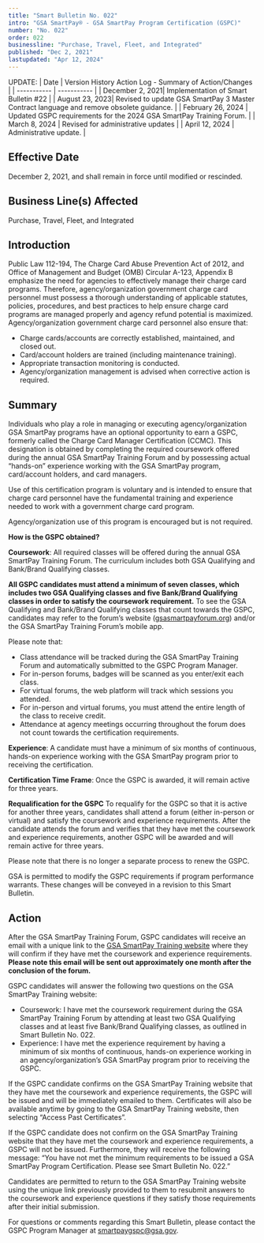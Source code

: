 ```yaml
---
title: "Smart Bulletin No. 022"
intro: "GSA SmartPay® - GSA SmartPay Program Certification (GSPC)"
number: "No. 022"
order: 022
businessline: "Purchase, Travel, Fleet, and Integrated"
published: "Dec 2, 2021"
lastupdated: "Apr 12, 2024"
---
```


UPDATE:
| Date | Version History Action Log - Summary of Action/Changes |
| ----------- | ----------- |
| December 2, 2021| Implementation of Smart Bulletin #22 |
| August 23, 2023| Revised to update GSA SmartPay 3 Master Contract language and remove obsolete guidance. |
| February 26, 2024 | Updated GSPC requirements for the 2024 GSA SmartPay Training Forum. |
| March 8, 2024 | Revised for administrative updates |
| April 12, 2024 | Administrative update. |

## Effective Date

December 2, 2021, and shall remain in force until modified or rescinded. 

## Business Line(s) Affected

Purchase, Travel, Fleet, and Integrated

## Introduction

Public Law 112-194, The Charge Card Abuse Prevention Act of 2012, and Office of Management and Budget (OMB) Circular A-123, Appendix B emphasize the need for agencies to effectively manage their charge card programs. Therefore, agency/organization government charge card personnel must possess a thorough understanding of applicable statutes, policies, procedures, and best practices to help ensure charge card programs are managed properly and agency refund potential is maximized. Agency/organization government charge card personnel also ensure that:
- Charge cards/accounts are correctly established, maintained, and closed out.
- Card/account holders are trained (including maintenance training).
- Appropriate transaction monitoring is conducted.
- Agency/organization management is advised when corrective action is required.

## Summary

Individuals who play a role in managing or executing agency/organization GSA SmartPay programs have an optional opportunity to earn a GSPC, formerly called the Charge Card Manager Certification (CCMC). This designation is obtained by completing the required coursework offered during the annual GSA SmartPay Training Forum and by possessing actual “hands-on” experience working with the GSA SmartPay program, card/account holders, and card managers. 

Use of this certification program is voluntary and is intended to ensure that charge card personnel have the fundamental training and experience needed to work with a government charge card program.

Agency/organization use of this program is encouraged but is not required.

**How is the GSPC obtained?**

**Coursework**: All required classes will be offered during the annual GSA SmartPay Training Forum. The curriculum includes both GSA Qualifying and Bank/Brand Qualifying classes. 

**All GSPC candidates must attend a minimum of seven classes, which includes two GSA Qualifying classes and five Bank/Brand Qualifying classes in order to satisfy the coursework requirement.** To see the GSA Qualifying and Bank/Brand Qualifying classes that count towards the GSPC, candidates may refer to the forum’s website ([gsasmartpayforum.org](http://gsasmartpayforum.org)) and/or the GSA SmartPay Training Forum’s mobile app.

Please note that:
- Class attendance will be tracked during the GSA SmartPay Training Forum and automatically submitted to the GSPC Program Manager.
- For in-person forums, badges will be scanned as you enter/exit each class.
- For virtual forums, the web platform will track which sessions you attended.
- For in-person and virtual forums, you must attend the entire length of the class to receive credit.
- Attendance at agency meetings occurring throughout the forum does not count towards the certification requirements.

**Experience**: A candidate must have a minimum of six months of continuous, hands-on experience working with the GSA SmartPay program prior to receiving the certification. 

**Certification Time Frame**: Once the GSPC is awarded, it will remain active for three years.

**Requalification for the GSPC** To requalify for the GSPC so that it is active for another three years, candidates shall attend a forum (either in-person or virtual) and satisfy the coursework and experience requirements. After the candidate attends the forum and verifies that they have met the coursework and experience requirements, another GSPC will be awarded and will remain active for three years.

Please note that there is no longer a separate process to renew the GSPC.

GSA is permitted to modify the GSPC requirements if program performance warrants. These changes will be conveyed in a revision to this Smart Bulletin. 

## Action
After the GSA SmartPay Training Forum, GSPC candidates will receive an email with a unique link to the [GSA SmartPay Training website](http://training.smartpay.gsa.gov) where they will confirm if they have met the coursework and experience requirements. **Please note this email will be sent out approximately one month after the conclusion of the forum.**

GSPC candidates will answer the following two questions on the GSA SmartPay Training website:

- Coursework: I have met the coursework requirement during the GSA SmartPay Training Forum by attending at least two GSA Qualifying classes and at least five Bank/Brand Qualifying classes, as outlined in Smart Bulletin No. 022.
- Experience: I have met the experience requirement by having a minimum of six months of continuous, hands-on experience working in an agency/organization’s GSA SmartPay program prior to receiving the GSPC.

If the GSPC candidate confirms on the GSA SmartPay Training website that they have met the coursework and experience requirements, the GSPC will be issued and will be immediately emailed to them. Certificates will also be available anytime by going to the GSA SmartPay Training website, then selecting “Access Past Certificates”.

If the GSPC candidate does not confirm on the GSA SmartPay Training website that they have met the coursework and experience requirements, a GSPC will not be issued. Furthermore, they will receive the following message: “You have not met the minimum requirements to be issued a GSA SmartPay Program Certification. Please see Smart Bulletin No. 022.”

Candidates are permitted to return to the GSA SmartPay Training website using the unique link previously provided to them to resubmit answers to the coursework and experience questions if they satisfy those requirements after their initial submission.

For questions or comments regarding this Smart Bulletin, please contact the GSPC Program Manager at [smartpaygspc@gsa.gov](mailto:smartpaygspc@gsa.gov).
